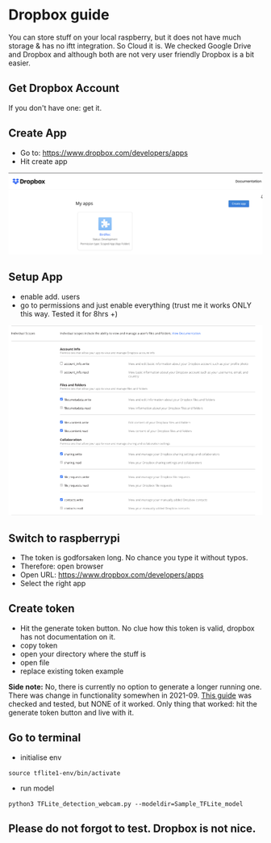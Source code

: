 # Dropbox guide
You can store stuff on your local raspberry, but it does not have much storage & has no iftt integration. So Cloud it is. 
We checked Google Drive and Dropbox and although both are not very user friendly Dropbox is a bit easier.

## Get Dropbox Account
If you don't have one: get it. 

## Create App
- Go to: https://www.dropbox.com/developers/apps
- Hit create app 

<p align="center">
  <img src="/doc/Dropbox_app_create.png">
</p>

## Setup App
- enable add. users
- go to permissions and just enable everything (trust me it works ONLY this way. Tested it for 8hrs +)

<p align="center">
  <img src="/doc/Dropbox_app_permissions.png">
</p>

## Switch to raspberrypi
- The token is godforsaken long. No chance you type it without typos. 
- Therefore: open browser
- Open URL: https://www.dropbox.com/developers/apps
- Select the right app

## Create token
- Hit the generate token button. No clue how this token is valid, dropbox has not documentation on it. 
- copy token 
- open your directory where the stuff is 
- open file 
- replace existing token example 

**Side note:** No, there is currently no option to generate a longer running one. There was change in functionality somewhen in 2021-09.
[This guide](https://www.dropbox.com/developers/documentation/http/documentation#oauth2-authorize) was checked and tested, but NONE of it worked. 
Only thing that worked: hit the generate token button and live with it. 

## Go to terminal 
- initialise env 

```
source tflite1-env/bin/activate
```

- run model  
```
python3 TFLite_detection_webcam.py --modeldir=Sample_TFLite_model
```

## Please do not forgot to test. Dropbox is not nice. 
